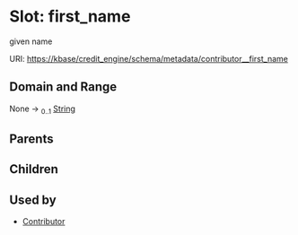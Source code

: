 
# Slot: first_name


given name

URI: [https://kbase/credit_engine/schema/metadata/contributor__first_name](https://kbase/credit_engine/schema/metadata/contributor__first_name)


## Domain and Range

None &#8594;  <sub>0..1</sub> [String](types/String.md)

## Parents


## Children


## Used by

 * [Contributor](Contributor.md)
